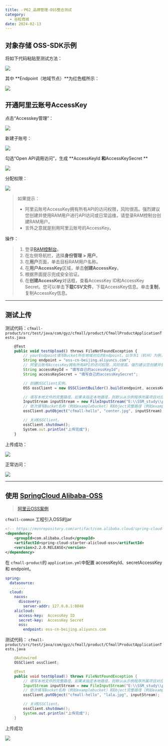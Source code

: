 ```yaml
---
title: ✅P62_品牌管理-OSS整合测试
category:
  - 谷粒商城
date: 2024-02-13
---
```


<!-- more -->

## 对象存储 OSS-SDK示例

将如下代码粘贴至测试方法：

![](https://cfmall-hello.oss-cn-beijing.aliyuncs.com/img/202311/202311101820180.png#id=QTOG6&originHeight=769&originWidth=1574&originalType=binary&ratio=1&rotation=0&showTitle=false&status=done&style=none&title=)

其中 **Endpoint（地域节点）**为红色框所示：

![](https://cfmall-hello.oss-cn-beijing.aliyuncs.com/img/202311/202311101820137.png#id=cyK6s&originHeight=757&originWidth=1864&originalType=binary&ratio=1&rotation=0&showTitle=false&status=done&style=none&title=)

## 开通阿里云账号AccessKey

点击“Accesskey管理”：

![](https://cfmall-hello.oss-cn-beijing.aliyuncs.com/img/202311/202311131530383.png#id=pBrfl&originHeight=422&originWidth=1704&originalType=binary&ratio=1&rotation=0&showTitle=false&status=done&style=none&title=)

新建子账号：

![](https://cfmall-hello.oss-cn-beijing.aliyuncs.com/img/202311/202311101821179.png#id=VSciC&originHeight=263&originWidth=644&originalType=binary&ratio=1&rotation=0&showTitle=false&status=done&style=none&title=)

勾选“Open API调用访问”，生成 **AccessKeyId **和**AccessKeySecret **

![](https://cfmall-hello.oss-cn-beijing.aliyuncs.com/img/202311/202311101822209.png#id=jmm9T&originHeight=501&originWidth=949&originalType=binary&ratio=1&rotation=0&showTitle=false&status=done&style=none&title=)

分配权限：

![](https://cfmall-hello.oss-cn-beijing.aliyuncs.com/img/202311/202311101824841.png#id=hN8aM&originHeight=649&originWidth=1616&originalType=binary&ratio=1&rotation=0&showTitle=false&status=done&style=none&title=)

> 如果提示：
> - 阿里云账号AccessKey拥有所有API的访问权限，风险很高。强烈建议您创建并使用RAM用户进行API访问或日常运维，请登录RAM控制台创建RAM用户。
> - 言外之意就是别用阿里云账号的AccessKey。
> 
操作：
> 1. 登录[RAM控制台](https://ram.console.aliyun.com/)。
> 2. 在左侧导航栏，选择**身份管理 > 用户**。
> 3. 在**用户**页面，单击目标RAM用户名称。
> 4. 在**用户AccessKey**区域，单击**创建AccessKey**。
> 5. 根据界面提示完成安全验证。
> 6. 在**创建AccessKey**对话框，查看AccessKey ID和AccessKey Secret。您可以单击**下载CSV文件**，下载AccessKey信息。单击**复制**，复制AccessKey信息。


---

## 测试上传

测试代码：`cfmall-product/src/test/java/com/gyz/cfmall/product/CfmallProductApplicationTests.java`

```javascript
    @Test
    public void testUpload() throws FileNotFoundException {
        // yourEndpoint填写Bucket所在地域对应的Endpoint。以华东1（杭州）为例，Endpoint填写为https://oss-cn-hangzhou.aliyuncs.com。
        String endpoint = "oss-cn-beijing.aliyuncs.com";
        // 阿里云账号AccessKey拥有所有API的访问权限，风险很高。强烈建议您创建并使用RAM用户进行API访问或日常运维，请登录RAM控制台创建RAM用户。
        String accessKeyId = "填写自己的accessKeyId";
        String accessKeySecret = "填写自己的accessKeySecret";

        // 创建OSSClient实例。
        OSS ossClient = new OSSClientBuilder().build(endpoint, accessKeyId, accessKeySecret);

        // 填写本地文件的完整路径。如果未指定本地路径，则默认从示例程序所属项目对应本地路径中上传文件流。
        InputStream inputStream = new FileInputStream("E:\\SSM_study\\picture\\center.jpg");
        // 依次填写Bucket名称（例如examplebucket）和Object完整路径（例如exampledir/exampleobject.txt）。Object完整路径中不能包含Bucket名称。
        ossClient.putObject("cfmall-hello", "center.jpg", inputStream);

        // 关闭OSSClient。
        ossClient.shutdown();
        System.out.println("上传完成");
    }
```

上传成功：

![](https://cfmall-hello.oss-cn-beijing.aliyuncs.com/img/202311/202311101826783.png#id=ZUVaJ&originHeight=456&originWidth=1916&originalType=binary&ratio=1&rotation=0&showTitle=false&status=done&style=none&title=)

正常访问：

![](https://cfmall-hello.oss-cn-beijing.aliyuncs.com/img/202311/202311101827751.png#id=Rqqjk&originHeight=46&originWidth=687&originalType=binary&ratio=1&rotation=0&showTitle=false&status=done&style=none&title=)

---

## 使用 [SpringCloud Alibaba-OSS](https://www.aliyun.com/product/oss)

> [阿里云OSS案例](https://github.com/alibaba/aliyun-spring-boot/tree/master/aliyun-spring-boot-samples/aliyun-oss-spring-boot-sample)


`cfmall-common` 工程引入OSS的jar

```xml
<!-- https://mvnrepository.com/artifact/com.alibaba.cloud/spring-cloud-starter-alicloud-oss -->
<dependency>
    <groupId>com.alibaba.cloud</groupId>
    <artifactId>spring-cloud-starter-alicloud-oss</artifactId>
    <version>2.2.0.RELEASE</version>
</dependency>
```

在 `cfmall-product`的 `application.yml`中配置 accessKeyId、secretAccessKey 和 endpoint。

```yaml
spring:
  datasource:
   ......
  cloud:
    nacos:
      discovery:
        server-addr: 127.0.0.1:8848
    alicloud:
      access-key:  AccessKey ID
      secret-key:  AccessKey Secret
      oss:
        endpoint: oss-cn-beijing.aliyuncs.com
```

测试代码：
`cfmall-product/src/test/java/com/gyz/cfmall/product/CfmallProductApplicationTests.java`
```java
	@Autowired
	OSSClient ossClient;

	@Test
    public void testUpload() throws FileNotFoundException {
        // 填写本地文件的完整路径。如果未指定本地路径，则默认从示例程序所属项目对应本地路径中上传文件流。
        InputStream inputStream = new FileInputStream("E:\\SSM_study\\picture\\lala.jpg");
        // 依次填写Bucket名称（例如examplebucket）和Object完整路径（例如exampledir/exampleobject.txt）。Object完整路径中不能包含Bucket名称。
        ossClient.putObject("cfmall-hello", "lala.jpg", inputStream);

        // 关闭OSSClient。
        ossClient.shutdown();
        System.out.println("上传完成");
    }
```

上传成功

![](https://cfmall-hello.oss-cn-beijing.aliyuncs.com/img/202311/202311101830687.png#id=ys0Wa&originHeight=478&originWidth=1913&originalType=binary&ratio=1&rotation=0&showTitle=false&status=done&style=none&title=)
